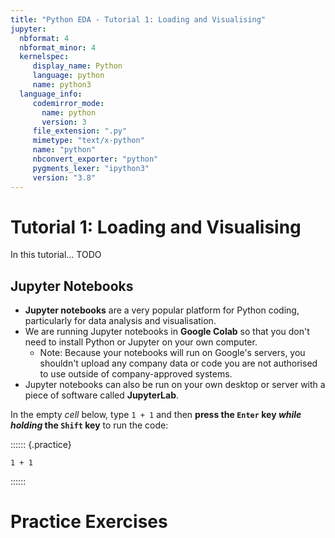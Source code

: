 ```yaml
---
title: "Python EDA - Tutorial 1: Loading and Visualising"
jupyter:
  nbformat: 4
  nbformat_minor: 4
  kernelspec:
     display_name: Python
     language: python
     name: python3
  language_info:
     codemirror_mode:
       name: python
       version: 3
     file_extension: ".py"
     mimetype: "text/x-python"
     name: "python"
     nbconvert_exporter: "python"
     pygments_lexer: "ipython3"
     version: "3.8"
---
```


# Tutorial 1: Loading and Visualising

In this tutorial... TODO

## Jupyter Notebooks

* **Jupyter notebooks** are a very popular platform for Python coding,
  particularly for data analysis and visualisation.
* We are running Jupyter notebooks in **Google Colab** so that you
  don't need to install Python or Jupyter on your own computer.
  * Note: Because your notebooks will run on Google's servers, you
    shouldn't upload any company data or code you are not authorised
    to use outside of company-approved systems.
* Jupyter notebooks can also be run on your own desktop or server with
  a piece of software called **JupyterLab**.

In the empty *cell* below, type `1 + 1` and then **press the `Enter`
key *while holding* the `Shift` key** to run the code:

:::::: {.practice}
```code
1 + 1
```
::::::


# Practice Exercises
